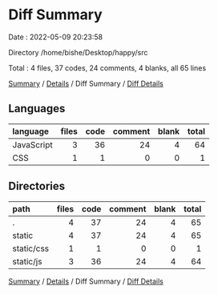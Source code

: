 # Diff Summary

Date : 2022-05-09 20:23:58

Directory /home/bishe/Desktop/happy/src

Total : 4 files,  37 codes, 24 comments, 4 blanks, all 65 lines

[Summary](results.md) / [Details](details.md) / Diff Summary / [Diff Details](diff-details.md)

## Languages
| language | files | code | comment | blank | total |
| :--- | ---: | ---: | ---: | ---: | ---: |
| JavaScript | 3 | 36 | 24 | 4 | 64 |
| CSS | 1 | 1 | 0 | 0 | 1 |

## Directories
| path | files | code | comment | blank | total |
| :--- | ---: | ---: | ---: | ---: | ---: |
| . | 4 | 37 | 24 | 4 | 65 |
| static | 4 | 37 | 24 | 4 | 65 |
| static/css | 1 | 1 | 0 | 0 | 1 |
| static/js | 3 | 36 | 24 | 4 | 64 |

[Summary](results.md) / [Details](details.md) / Diff Summary / [Diff Details](diff-details.md)